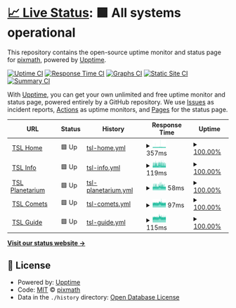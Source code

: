 # [📈 Live Status](https://pixmath.github.io/upptime): <!--live status--> **🟩 All systems operational**

This repository contains the open-source uptime monitor and status page for [pixmath](https://pixmath.github.io/upptime), powered by [Upptime](https://github.com/upptime/upptime).

[![Uptime CI](https://github.com/pixmath/upptime/workflows/Uptime%20CI/badge.svg)](https://github.com/pixmath/upptime/actions?query=workflow%3A%22Uptime+CI%22)
[![Response Time CI](https://github.com/pixmath/upptime/workflows/Response%20Time%20CI/badge.svg)](https://github.com/pixmath/upptime/actions?query=workflow%3A%22Response+Time+CI%22)
[![Graphs CI](https://github.com/pixmath/upptime/workflows/Graphs%20CI/badge.svg)](https://github.com/pixmath/upptime/actions?query=workflow%3A%22Graphs+CI%22)
[![Static Site CI](https://github.com/pixmath/upptime/workflows/Static%20Site%20CI/badge.svg)](https://github.com/pixmath/upptime/actions?query=workflow%3A%22Static+Site+CI%22)
[![Summary CI](https://github.com/pixmath/upptime/workflows/Summary%20CI/badge.svg)](https://github.com/pixmath/upptime/actions?query=workflow%3A%22Summary+CI%22)

With [Upptime](https://upptime.js.org), you can get your own unlimited and free uptime monitor and status page, powered entirely by a GitHub repository. We use [Issues](https://github.com/pixmath/upptime/issues) as incident reports, [Actions](https://github.com/pixmath/upptime/actions) as uptime monitors, and [Pages](https://pixmath.github.io/upptime) for the status page.

<!--start: status pages-->
<!-- This summary is generated by Upptime (https://github.com/upptime/upptime) -->
<!-- Do not edit this manually, your changes will be overwritten -->
<!-- prettier-ignore -->
| URL | Status | History | Response Time | Uptime |
| --- | ------ | ------- | ------------- | ------ |
| <img alt="" src="https://icons.duckduckgo.com/ip3/theskylive.com.ico" height="13"> [TSL Home](https://theskylive.com) | 🟩 Up | [tsl-home.yml](https://github.com/pixmath/upptime/commits/HEAD/history/tsl-home.yml) | <details><summary><img alt="Response time graph" src="./graphs/tsl-home/response-time-week.png" height="20"> 357ms</summary><br><a href="https://pixmath.github.io/upptime/history/tsl-home"><img alt="Response time 339" src="https://img.shields.io/endpoint?url=https%3A%2F%2Fraw.githubusercontent.com%2Fpixmath%2Fupptime%2FHEAD%2Fapi%2Ftsl-home%2Fresponse-time.json"></a><br><a href="https://pixmath.github.io/upptime/history/tsl-home"><img alt="24-hour response time 329" src="https://img.shields.io/endpoint?url=https%3A%2F%2Fraw.githubusercontent.com%2Fpixmath%2Fupptime%2FHEAD%2Fapi%2Ftsl-home%2Fresponse-time-day.json"></a><br><a href="https://pixmath.github.io/upptime/history/tsl-home"><img alt="7-day response time 357" src="https://img.shields.io/endpoint?url=https%3A%2F%2Fraw.githubusercontent.com%2Fpixmath%2Fupptime%2FHEAD%2Fapi%2Ftsl-home%2Fresponse-time-week.json"></a><br><a href="https://pixmath.github.io/upptime/history/tsl-home"><img alt="30-day response time 340" src="https://img.shields.io/endpoint?url=https%3A%2F%2Fraw.githubusercontent.com%2Fpixmath%2Fupptime%2FHEAD%2Fapi%2Ftsl-home%2Fresponse-time-month.json"></a><br><a href="https://pixmath.github.io/upptime/history/tsl-home"><img alt="1-year response time 339" src="https://img.shields.io/endpoint?url=https%3A%2F%2Fraw.githubusercontent.com%2Fpixmath%2Fupptime%2FHEAD%2Fapi%2Ftsl-home%2Fresponse-time-year.json"></a></details> | <details><summary><a href="https://pixmath.github.io/upptime/history/tsl-home">100.00%</a></summary><a href="https://pixmath.github.io/upptime/history/tsl-home"><img alt="All-time uptime 100.00%" src="https://img.shields.io/endpoint?url=https%3A%2F%2Fraw.githubusercontent.com%2Fpixmath%2Fupptime%2FHEAD%2Fapi%2Ftsl-home%2Fuptime.json"></a><br><a href="https://pixmath.github.io/upptime/history/tsl-home"><img alt="24-hour uptime 100.00%" src="https://img.shields.io/endpoint?url=https%3A%2F%2Fraw.githubusercontent.com%2Fpixmath%2Fupptime%2FHEAD%2Fapi%2Ftsl-home%2Fuptime-day.json"></a><br><a href="https://pixmath.github.io/upptime/history/tsl-home"><img alt="7-day uptime 100.00%" src="https://img.shields.io/endpoint?url=https%3A%2F%2Fraw.githubusercontent.com%2Fpixmath%2Fupptime%2FHEAD%2Fapi%2Ftsl-home%2Fuptime-week.json"></a><br><a href="https://pixmath.github.io/upptime/history/tsl-home"><img alt="30-day uptime 100.00%" src="https://img.shields.io/endpoint?url=https%3A%2F%2Fraw.githubusercontent.com%2Fpixmath%2Fupptime%2FHEAD%2Fapi%2Ftsl-home%2Fuptime-month.json"></a><br><a href="https://pixmath.github.io/upptime/history/tsl-home"><img alt="1-year uptime 100.00%" src="https://img.shields.io/endpoint?url=https%3A%2F%2Fraw.githubusercontent.com%2Fpixmath%2Fupptime%2FHEAD%2Fapi%2Ftsl-home%2Fuptime-year.json"></a></details>
| <img alt="" src="https://icons.duckduckgo.com/ip3/theskylive.com.ico" height="13"> [TSL Info](https://theskylive.com/jupiter-info) | 🟩 Up | [tsl-info.yml](https://github.com/pixmath/upptime/commits/HEAD/history/tsl-info.yml) | <details><summary><img alt="Response time graph" src="./graphs/tsl-info/response-time-week.png" height="20"> 119ms</summary><br><a href="https://pixmath.github.io/upptime/history/tsl-info"><img alt="Response time 109" src="https://img.shields.io/endpoint?url=https%3A%2F%2Fraw.githubusercontent.com%2Fpixmath%2Fupptime%2FHEAD%2Fapi%2Ftsl-info%2Fresponse-time.json"></a><br><a href="https://pixmath.github.io/upptime/history/tsl-info"><img alt="24-hour response time 106" src="https://img.shields.io/endpoint?url=https%3A%2F%2Fraw.githubusercontent.com%2Fpixmath%2Fupptime%2FHEAD%2Fapi%2Ftsl-info%2Fresponse-time-day.json"></a><br><a href="https://pixmath.github.io/upptime/history/tsl-info"><img alt="7-day response time 119" src="https://img.shields.io/endpoint?url=https%3A%2F%2Fraw.githubusercontent.com%2Fpixmath%2Fupptime%2FHEAD%2Fapi%2Ftsl-info%2Fresponse-time-week.json"></a><br><a href="https://pixmath.github.io/upptime/history/tsl-info"><img alt="30-day response time 115" src="https://img.shields.io/endpoint?url=https%3A%2F%2Fraw.githubusercontent.com%2Fpixmath%2Fupptime%2FHEAD%2Fapi%2Ftsl-info%2Fresponse-time-month.json"></a><br><a href="https://pixmath.github.io/upptime/history/tsl-info"><img alt="1-year response time 109" src="https://img.shields.io/endpoint?url=https%3A%2F%2Fraw.githubusercontent.com%2Fpixmath%2Fupptime%2FHEAD%2Fapi%2Ftsl-info%2Fresponse-time-year.json"></a></details> | <details><summary><a href="https://pixmath.github.io/upptime/history/tsl-info">100.00%</a></summary><a href="https://pixmath.github.io/upptime/history/tsl-info"><img alt="All-time uptime 100.00%" src="https://img.shields.io/endpoint?url=https%3A%2F%2Fraw.githubusercontent.com%2Fpixmath%2Fupptime%2FHEAD%2Fapi%2Ftsl-info%2Fuptime.json"></a><br><a href="https://pixmath.github.io/upptime/history/tsl-info"><img alt="24-hour uptime 100.00%" src="https://img.shields.io/endpoint?url=https%3A%2F%2Fraw.githubusercontent.com%2Fpixmath%2Fupptime%2FHEAD%2Fapi%2Ftsl-info%2Fuptime-day.json"></a><br><a href="https://pixmath.github.io/upptime/history/tsl-info"><img alt="7-day uptime 100.00%" src="https://img.shields.io/endpoint?url=https%3A%2F%2Fraw.githubusercontent.com%2Fpixmath%2Fupptime%2FHEAD%2Fapi%2Ftsl-info%2Fuptime-week.json"></a><br><a href="https://pixmath.github.io/upptime/history/tsl-info"><img alt="30-day uptime 100.00%" src="https://img.shields.io/endpoint?url=https%3A%2F%2Fraw.githubusercontent.com%2Fpixmath%2Fupptime%2FHEAD%2Fapi%2Ftsl-info%2Fuptime-month.json"></a><br><a href="https://pixmath.github.io/upptime/history/tsl-info"><img alt="1-year uptime 100.00%" src="https://img.shields.io/endpoint?url=https%3A%2F%2Fraw.githubusercontent.com%2Fpixmath%2Fupptime%2FHEAD%2Fapi%2Ftsl-info%2Fuptime-year.json"></a></details>
| <img alt="" src="https://icons.duckduckgo.com/ip3/theskylive.com.ico" height="13"> [TSL Planetarium](https://theskylive.com/planetarium?obj=jupiter) | 🟩 Up | [tsl-planetarium.yml](https://github.com/pixmath/upptime/commits/HEAD/history/tsl-planetarium.yml) | <details><summary><img alt="Response time graph" src="./graphs/tsl-planetarium/response-time-week.png" height="20"> 58ms</summary><br><a href="https://pixmath.github.io/upptime/history/tsl-planetarium"><img alt="Response time 60" src="https://img.shields.io/endpoint?url=https%3A%2F%2Fraw.githubusercontent.com%2Fpixmath%2Fupptime%2FHEAD%2Fapi%2Ftsl-planetarium%2Fresponse-time.json"></a><br><a href="https://pixmath.github.io/upptime/history/tsl-planetarium"><img alt="24-hour response time 52" src="https://img.shields.io/endpoint?url=https%3A%2F%2Fraw.githubusercontent.com%2Fpixmath%2Fupptime%2FHEAD%2Fapi%2Ftsl-planetarium%2Fresponse-time-day.json"></a><br><a href="https://pixmath.github.io/upptime/history/tsl-planetarium"><img alt="7-day response time 58" src="https://img.shields.io/endpoint?url=https%3A%2F%2Fraw.githubusercontent.com%2Fpixmath%2Fupptime%2FHEAD%2Fapi%2Ftsl-planetarium%2Fresponse-time-week.json"></a><br><a href="https://pixmath.github.io/upptime/history/tsl-planetarium"><img alt="30-day response time 56" src="https://img.shields.io/endpoint?url=https%3A%2F%2Fraw.githubusercontent.com%2Fpixmath%2Fupptime%2FHEAD%2Fapi%2Ftsl-planetarium%2Fresponse-time-month.json"></a><br><a href="https://pixmath.github.io/upptime/history/tsl-planetarium"><img alt="1-year response time 60" src="https://img.shields.io/endpoint?url=https%3A%2F%2Fraw.githubusercontent.com%2Fpixmath%2Fupptime%2FHEAD%2Fapi%2Ftsl-planetarium%2Fresponse-time-year.json"></a></details> | <details><summary><a href="https://pixmath.github.io/upptime/history/tsl-planetarium">100.00%</a></summary><a href="https://pixmath.github.io/upptime/history/tsl-planetarium"><img alt="All-time uptime 100.00%" src="https://img.shields.io/endpoint?url=https%3A%2F%2Fraw.githubusercontent.com%2Fpixmath%2Fupptime%2FHEAD%2Fapi%2Ftsl-planetarium%2Fuptime.json"></a><br><a href="https://pixmath.github.io/upptime/history/tsl-planetarium"><img alt="24-hour uptime 100.00%" src="https://img.shields.io/endpoint?url=https%3A%2F%2Fraw.githubusercontent.com%2Fpixmath%2Fupptime%2FHEAD%2Fapi%2Ftsl-planetarium%2Fuptime-day.json"></a><br><a href="https://pixmath.github.io/upptime/history/tsl-planetarium"><img alt="7-day uptime 100.00%" src="https://img.shields.io/endpoint?url=https%3A%2F%2Fraw.githubusercontent.com%2Fpixmath%2Fupptime%2FHEAD%2Fapi%2Ftsl-planetarium%2Fuptime-week.json"></a><br><a href="https://pixmath.github.io/upptime/history/tsl-planetarium"><img alt="30-day uptime 100.00%" src="https://img.shields.io/endpoint?url=https%3A%2F%2Fraw.githubusercontent.com%2Fpixmath%2Fupptime%2FHEAD%2Fapi%2Ftsl-planetarium%2Fuptime-month.json"></a><br><a href="https://pixmath.github.io/upptime/history/tsl-planetarium"><img alt="1-year uptime 100.00%" src="https://img.shields.io/endpoint?url=https%3A%2F%2Fraw.githubusercontent.com%2Fpixmath%2Fupptime%2FHEAD%2Fapi%2Ftsl-planetarium%2Fuptime-year.json"></a></details>
| <img alt="" src="https://icons.duckduckgo.com/ip3/theskylive.com.ico" height="13"> [TSL Comets](https://theskylive.com/comets) | 🟩 Up | [tsl-comets.yml](https://github.com/pixmath/upptime/commits/HEAD/history/tsl-comets.yml) | <details><summary><img alt="Response time graph" src="./graphs/tsl-comets/response-time-week.png" height="20"> 97ms</summary><br><a href="https://pixmath.github.io/upptime/history/tsl-comets"><img alt="Response time 92" src="https://img.shields.io/endpoint?url=https%3A%2F%2Fraw.githubusercontent.com%2Fpixmath%2Fupptime%2FHEAD%2Fapi%2Ftsl-comets%2Fresponse-time.json"></a><br><a href="https://pixmath.github.io/upptime/history/tsl-comets"><img alt="24-hour response time 90" src="https://img.shields.io/endpoint?url=https%3A%2F%2Fraw.githubusercontent.com%2Fpixmath%2Fupptime%2FHEAD%2Fapi%2Ftsl-comets%2Fresponse-time-day.json"></a><br><a href="https://pixmath.github.io/upptime/history/tsl-comets"><img alt="7-day response time 97" src="https://img.shields.io/endpoint?url=https%3A%2F%2Fraw.githubusercontent.com%2Fpixmath%2Fupptime%2FHEAD%2Fapi%2Ftsl-comets%2Fresponse-time-week.json"></a><br><a href="https://pixmath.github.io/upptime/history/tsl-comets"><img alt="30-day response time 93" src="https://img.shields.io/endpoint?url=https%3A%2F%2Fraw.githubusercontent.com%2Fpixmath%2Fupptime%2FHEAD%2Fapi%2Ftsl-comets%2Fresponse-time-month.json"></a><br><a href="https://pixmath.github.io/upptime/history/tsl-comets"><img alt="1-year response time 92" src="https://img.shields.io/endpoint?url=https%3A%2F%2Fraw.githubusercontent.com%2Fpixmath%2Fupptime%2FHEAD%2Fapi%2Ftsl-comets%2Fresponse-time-year.json"></a></details> | <details><summary><a href="https://pixmath.github.io/upptime/history/tsl-comets">100.00%</a></summary><a href="https://pixmath.github.io/upptime/history/tsl-comets"><img alt="All-time uptime 100.00%" src="https://img.shields.io/endpoint?url=https%3A%2F%2Fraw.githubusercontent.com%2Fpixmath%2Fupptime%2FHEAD%2Fapi%2Ftsl-comets%2Fuptime.json"></a><br><a href="https://pixmath.github.io/upptime/history/tsl-comets"><img alt="24-hour uptime 100.00%" src="https://img.shields.io/endpoint?url=https%3A%2F%2Fraw.githubusercontent.com%2Fpixmath%2Fupptime%2FHEAD%2Fapi%2Ftsl-comets%2Fuptime-day.json"></a><br><a href="https://pixmath.github.io/upptime/history/tsl-comets"><img alt="7-day uptime 100.00%" src="https://img.shields.io/endpoint?url=https%3A%2F%2Fraw.githubusercontent.com%2Fpixmath%2Fupptime%2FHEAD%2Fapi%2Ftsl-comets%2Fuptime-week.json"></a><br><a href="https://pixmath.github.io/upptime/history/tsl-comets"><img alt="30-day uptime 100.00%" src="https://img.shields.io/endpoint?url=https%3A%2F%2Fraw.githubusercontent.com%2Fpixmath%2Fupptime%2FHEAD%2Fapi%2Ftsl-comets%2Fuptime-month.json"></a><br><a href="https://pixmath.github.io/upptime/history/tsl-comets"><img alt="1-year uptime 100.00%" src="https://img.shields.io/endpoint?url=https%3A%2F%2Fraw.githubusercontent.com%2Fpixmath%2Fupptime%2FHEAD%2Fapi%2Ftsl-comets%2Fuptime-year.json"></a></details>
| <img alt="" src="https://icons.duckduckgo.com/ip3/theskylive.com.ico" height="13"> [TSL Guide](https://theskylive.com/guide) | 🟩 Up | [tsl-guide.yml](https://github.com/pixmath/upptime/commits/HEAD/history/tsl-guide.yml) | <details><summary><img alt="Response time graph" src="./graphs/tsl-guide/response-time-week.png" height="20"> 115ms</summary><br><a href="https://pixmath.github.io/upptime/history/tsl-guide"><img alt="Response time 111" src="https://img.shields.io/endpoint?url=https%3A%2F%2Fraw.githubusercontent.com%2Fpixmath%2Fupptime%2FHEAD%2Fapi%2Ftsl-guide%2Fresponse-time.json"></a><br><a href="https://pixmath.github.io/upptime/history/tsl-guide"><img alt="24-hour response time 108" src="https://img.shields.io/endpoint?url=https%3A%2F%2Fraw.githubusercontent.com%2Fpixmath%2Fupptime%2FHEAD%2Fapi%2Ftsl-guide%2Fresponse-time-day.json"></a><br><a href="https://pixmath.github.io/upptime/history/tsl-guide"><img alt="7-day response time 115" src="https://img.shields.io/endpoint?url=https%3A%2F%2Fraw.githubusercontent.com%2Fpixmath%2Fupptime%2FHEAD%2Fapi%2Ftsl-guide%2Fresponse-time-week.json"></a><br><a href="https://pixmath.github.io/upptime/history/tsl-guide"><img alt="30-day response time 111" src="https://img.shields.io/endpoint?url=https%3A%2F%2Fraw.githubusercontent.com%2Fpixmath%2Fupptime%2FHEAD%2Fapi%2Ftsl-guide%2Fresponse-time-month.json"></a><br><a href="https://pixmath.github.io/upptime/history/tsl-guide"><img alt="1-year response time 111" src="https://img.shields.io/endpoint?url=https%3A%2F%2Fraw.githubusercontent.com%2Fpixmath%2Fupptime%2FHEAD%2Fapi%2Ftsl-guide%2Fresponse-time-year.json"></a></details> | <details><summary><a href="https://pixmath.github.io/upptime/history/tsl-guide">100.00%</a></summary><a href="https://pixmath.github.io/upptime/history/tsl-guide"><img alt="All-time uptime 100.00%" src="https://img.shields.io/endpoint?url=https%3A%2F%2Fraw.githubusercontent.com%2Fpixmath%2Fupptime%2FHEAD%2Fapi%2Ftsl-guide%2Fuptime.json"></a><br><a href="https://pixmath.github.io/upptime/history/tsl-guide"><img alt="24-hour uptime 100.00%" src="https://img.shields.io/endpoint?url=https%3A%2F%2Fraw.githubusercontent.com%2Fpixmath%2Fupptime%2FHEAD%2Fapi%2Ftsl-guide%2Fuptime-day.json"></a><br><a href="https://pixmath.github.io/upptime/history/tsl-guide"><img alt="7-day uptime 100.00%" src="https://img.shields.io/endpoint?url=https%3A%2F%2Fraw.githubusercontent.com%2Fpixmath%2Fupptime%2FHEAD%2Fapi%2Ftsl-guide%2Fuptime-week.json"></a><br><a href="https://pixmath.github.io/upptime/history/tsl-guide"><img alt="30-day uptime 100.00%" src="https://img.shields.io/endpoint?url=https%3A%2F%2Fraw.githubusercontent.com%2Fpixmath%2Fupptime%2FHEAD%2Fapi%2Ftsl-guide%2Fuptime-month.json"></a><br><a href="https://pixmath.github.io/upptime/history/tsl-guide"><img alt="1-year uptime 100.00%" src="https://img.shields.io/endpoint?url=https%3A%2F%2Fraw.githubusercontent.com%2Fpixmath%2Fupptime%2FHEAD%2Fapi%2Ftsl-guide%2Fuptime-year.json"></a></details>

<!--end: status pages-->

[**Visit our status website →**](https://pixmath.github.io/upptime)

## 📄 License

- Powered by: [Upptime](https://github.com/upptime/upptime)
- Code: [MIT](./LICENSE) © [pixmath](https://pixmath.github.io/upptime)
- Data in the `./history` directory: [Open Database License](https://opendatacommons.org/licenses/odbl/1-0/)
